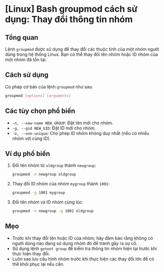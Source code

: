 # [Linux] Bash groupmod cách sử dụng: Thay đổi thông tin nhóm

## Tổng quan
Lệnh `groupmod` được sử dụng để thay đổi các thuộc tính của một nhóm người dùng trong hệ thống Linux. Bạn có thể thay đổi tên nhóm hoặc ID nhóm của một nhóm đã tồn tại.

## Cách sử dụng
Cú pháp cơ bản của lệnh `groupmod` như sau:

```bash
groupmod [options] [arguments]
```

## Các tùy chọn phổ biến
- `-n, --new-name NEW_GROUP`: Đặt tên mới cho nhóm.
- `-g, --gid NEW_GID`: Đặt ID mới cho nhóm.
- `-o, --non-unique`: Cho phép ID nhóm không duy nhất (nếu có nhiều nhóm với cùng ID).

## Ví dụ phổ biến
1. Đổi tên nhóm từ `oldgroup` thành `newgroup`:
   ```bash
   groupmod -n newgroup oldgroup
   ```

2. Thay đổi ID nhóm của nhóm `mygroup` thành `1001`:
   ```bash
   groupmod -g 1001 mygroup
   ```

3. Đổi tên nhóm và ID nhóm cùng lúc:
   ```bash
   groupmod -n newgroup -g 1002 oldgroup
   ```

## Mẹo
- Trước khi thay đổi tên hoặc ID của nhóm, hãy đảm bảo rằng không có người dùng nào đang sử dụng nhóm đó để tránh gây ra sự cố.
- Sử dụng lệnh `getent group` để kiểm tra thông tin nhóm hiện tại trước khi thực hiện thay đổi.
- Luôn sao lưu cấu hình nhóm trước khi thực hiện các thay đổi lớn để có thể khôi phục lại nếu cần.